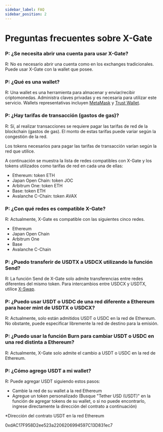 ```yaml
---
sidebar_label: FAQ
sidebar_position: 2
---
```


# Preguntas frecuentes sobre X-Gate

### P: ¿Se necesita abrir una cuenta para usar X-Gate?

R: No es necesario abrir una cuenta como en los exchanges tradicionales. Puede usar X-Gate con la wallet que posee.

### P: ¿Qué es una wallet?

R: Una wallet es una herramienta para almacenar y enviar/recibir criptomonedas. Administra claves privadas y es necesaria para utilizar este servicio. Wallets representativas incluyen [MetaMask](https://metamask.io/) y [Trust Wallet](https://trustwallet.com/).

### P: **¿Hay tarifas de transacción (gastos de gas)?**

R: Sí, al realizar transacciones se requiere pagar las tarifas de red de la blockchain (gastos de gas). El monto de estas tarifas puede variar según la congestión de la red.

Los tokens necesarios para pagar las tarifas de transacción varían según la red que utilice.

A continuación se muestra la lista de redes compatibles con X-Gate y los tokens utilizados como tarifas de red en cada una de ellas:

- Ethereum: token ETH
- Japan Open Chain: token JOC
- Arbitrum One: token ETH
- Base: token ETH
- Avalanche C-Chain: token AVAX

### **P: ¿Con qué redes es compatible X-Gate?**

R: Actualmente, X-Gate es compatible con las siguientes cinco redes.

- Ethereum
- Japan Open Chain
- Arbitrum One
- Base
- Avalanche C-Chain

### **P: ¿Puedo transferir de USDTX a USDCX utilizando la función Send?**

R: La función Send de X-Gate solo admite transferencias entre redes diferentes del mismo token. Para intercambios entre USDCX y USDTX, utilice [X-Swap](https://x-swap.org).

### **P: ¿Puedo usar USDT o USDC de una red diferente a Ethereum para hacer mint de USDTX o USDCX?**

R: Actualmente, solo están admitidos USDT o USDC en la red de Ethereum. No obstante, puede especificar libremente la red de destino para la emisión.

### **P: ¿Puedo usar la función Burn para cambiar USDT o USDC en una red distinta a Ethereum?**

R: Actualmente, X-Gate solo admite el cambio a USDT o USDC en la red de Ethereum.

### **P: ¿Cómo agrego USDT a mi wallet?**

R: Puede agregar USDT siguiendo estos pasos:
- Cambie la red de su wallet a la red Ethereum
- Agregue un token personalizado
(Busque "Tether USD (USDT)" en la función de agregar tokens de su wallet, o si no puede encontrarlo, ingrese directamente la dirección del contrato a continuación)

*Dirección del contrato USDT en la red Ethereum

0xdAC17F958D2ee523a2206206994597C13D831ec7